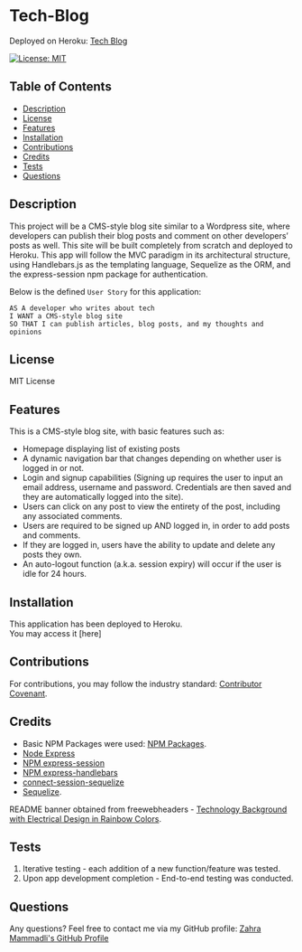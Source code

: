 # Tech-Blog

Deployed on Heroku: [Tech Blog](https://boiling-plateau-09535.herokuapp.com/)
<br>

[![License: MIT](https://img.shields.io/badge/License-MIT-yellow.svg)](https://choosealicense.com/licenses/mit/)

## Table of Contents

- [Description](#Description)
- [License](#License)
- [Features](#Features)
- [Installation](#Installation)
- [Contributions](#Contributions)
- [Credits](#Credits)
- [Tests](#Tests)
- [Questions](#Questions)

## Description

This project will be a CMS-style blog site similar to a Wordpress site, where developers can publish their blog posts and comment on other developers’ posts as well. This site will be built completely from scratch and deployed to Heroku. This app will follow the MVC paradigm in its architectural structure, using Handlebars.js as the templating language, Sequelize as the ORM, and the express-session npm package for authentication.

Below is the defined `User Story` for this application:

```
AS A developer who writes about tech
I WANT a CMS-style blog site
SO THAT I can publish articles, blog posts, and my thoughts and opinions
```

## License

MIT License

## Features

This is a CMS-style blog site, with basic features such as:

- Homepage displaying list of existing posts
- A dynamic navigation bar that changes depending on whether user is logged in or not.
- Login and signup capabilities (Signing up requires the user to input an email address, username and password. Credentials are then saved and they are automatically logged into the site).
- Users can click on any post to view the entirety of the post, including any associated comments.
- Users are required to be signed up AND logged in, in order to add posts and comments.
- If they are logged in, users have the ability to update and delete any posts they own.
- An auto-logout function (a.k.a. session expiry) will occur if the user is idle for 24 hours.

## Installation

This application has been deployed to Heroku.
<br>
You may access it [here]

## Contributions

For contributions, you may follow the industry standard: [Contributor Covenant](https://www.contributor-covenant.org/).
<br>

## Credits

- Basic NPM Packages were used: [NPM Packages](https://www.npmjs.com/).
- [Node Express](https://expressjs.com/)
- [NPM express-session](https://www.npmjs.com/package/express-session)
- [NPM express-handlebars](https://www.npmjs.com/package/express-handlebars)
- [connect-session-sequelize](https://github.com/mweibel/connect-session-sequelize)
- [Sequelize](https://sequelize.org/master/index.html).

README banner obtained from freewebheaders - [Technology Background with Electrical Design in Rainbow Colors](https://www.freewebheaders.com/technology-industry/high-tech-designs-headers/).

## Tests

1. Iterative testing - each addition of a new function/feature was tested.
2. Upon app development completion - End-to-end testing was conducted.

## Questions

Any questions? Feel free to contact me via my GitHub profile: [Zahra Mammadli's GitHub Profile](https://github.com/ZahraMammadli)

